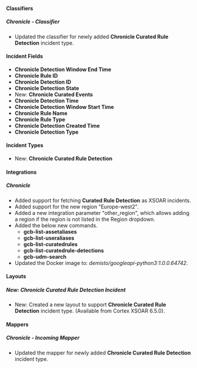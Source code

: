 
#### Classifiers

##### Chronicle - Classifier

- Updated the classifier for newly added **Chronicle Curated Rule Detection** incident type.

#### Incident Fields

- **Chronicle Detection Window End Time**
- **Chronicle Rule ID**
- **Chronicle Detection ID**
- **Chronicle Detection State**
- New: **Chronicle Curated Events**
- **Chronicle Detection Time**
- **Chronicle Detection Window Start Time**
- **Chronicle Rule Name**
- **Chronicle Rule Type**
- **Chronicle Detection Created Time**
- **Chronicle Detection Type**

#### Incident Types

- New: **Chronicle Curated Rule Detection**

#### Integrations

##### Chronicle

- Added support for fetching **Curated Rule Detection** as XSOAR incidents.
- Added support for the new region "Europe-west2".
- Added a new integration parameter "other_region", which allows adding a region if the region is not listed in the Region dropdown.
- Added the below new commands.
  - **gcb-list-assetaliases**
  - **gcb-list-useraliases**
  - **gcb-list-curatedrules**
  - **gcb-list-curatedrule-detections**
  - **gcb-udm-search**
- Updated the Docker image to: *demisto/googleapi-python3:1.0.0.64742*.

#### Layouts

##### New: Chronicle Curated Rule Detection Incident

- New: Created a new layout to support **Chronicle Curated Rule Detection** incident type. (Available from Cortex XSOAR 6.5.0).

#### Mappers

##### Chronicle - Incoming Mapper

- Updated the mapper for newly added **Chronicle Curated Rule Detection** incident type.
